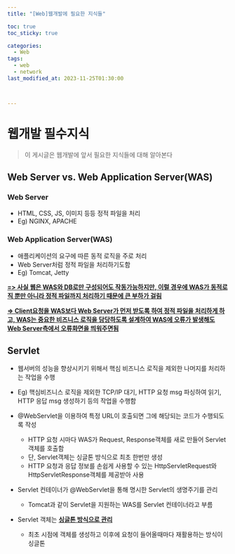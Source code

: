 ```yaml
---
title: "[Web]웹개발에 필요한 지식들"

toc: true
toc_sticky: true

categories:
  - Web
tags:
  - web
  - network
last_modified_at: 2023-11-25T01:30:00



---
```


# 웹개발 필수지식

> 이 게시글은 웹개발에 앞서 필요한 지식들에 대해 알아본다

## Web Server vs. Web Application Server(WAS)

### Web Server

- HTML, CSS, JS, 이미지 등등 정적 파일을 처리
- Eg) NGINX, APACHE

### Web Application Server(WAS)

- 애플리케이션의 요구에 따른 동적 로직을 주로 처리
- Web Server처럼 정적 파일을 처리하기도함
- Eg) Tomcat, Jetty

**<u>=> 사실 웹은 WAS와 DB로만 구성되어도 작동가능하지만, 이럴 경우에 WAS가 동적로직 뿐만 아니라 정적 파일까지 처리하기 때문에 큰 부하가 걸림</u>**   

**<u>=> Client요청을 WAS보다 Web Server가 먼저 받도록 하여 정적 파일을 처리하게 하고, WAS는 중요한 비즈니스 로직을 담당하도록 설계하여 WAS에 오류가 발생해도 Web Server측에서 오류화면을 띄워주면됨</u>**



## Servlet

- 웹서버의 성능을 향상시키기 위해서 핵심 비즈니스 로직을 제외한 나머지를 처리하는 작업을 수행
- Eg) 핵심비즈니스 로직을 제외한 TCP/IP 대기, HTTP 요청 msg 파싱하여 읽기, HTTP 응답 msg 생성하기 등의 작업을 수행함

- @WebServlet을 이용하여 특정 URL이 호출되면 그에 해당되는 코드가 수행되도록 작성
  - HTTP 요청 시마다 WAS가 Request, Response객체를 새로 만들어 Servlet객체를 호출함
  - 단, Servlet객체는 싱글톤 방식으로 최초 한번만 생성
  - HTTP 요청과 응답 정보를 손쉽게 사용할 수 있는 HttpServletRequest와 HttpServletResponse객체를 제공받아 사용
- Servlet 컨테이너가 @WebServlet을 통해 명시한 Servlet의 생명주기를 관리
  - Tomcat과 같이 Servlet을 지원하는 WAS를 Servlet 컨테이너라고 부름
- Servlet 객체는 **<u>싱글톤 방식으로 관리</u>**
  - 최초 시점에 객체를 생성하고 이후에 요청이 들어올때마다 재활용하는 방식이 싱글톤



